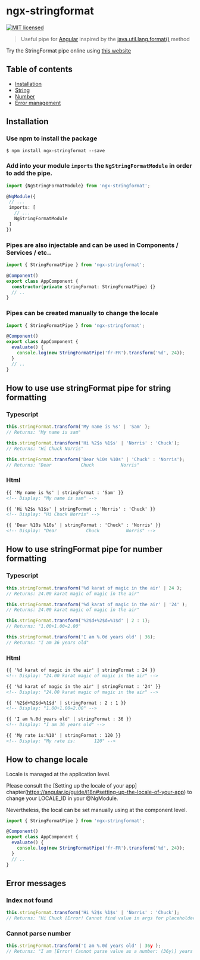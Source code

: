 ﻿# ngx-stringformat  
[![MIT licensed](https://img.shields.io/badge/license-MIT-blue.svg?style=flat-square)](./LICENSE.md)

> Useful pipe for [Angular](https://angular.io/) inspired by the [java.util.lang.format()](https://docs.oracle.com/javase/7/docs/api/java/lang/String.html#format(java.lang.String,%20java.lang.Object...)) method

Try the StringFormat pipe online using [this website](https://string.surge.sh)

## Table of contents

 - [Installation](#installation)
 - [String](#use-stringformat-for-string-formatting)
 - [Number](#use-stringformat-pipe-for-number-formatting)
 - [Error management](#error-management)

## Installation

### Use npm to install the package

  ```terminal
  $ npm install ngx-stringformat --save 
  ```

### Add into your module `imports` the `NgStringFormatModule` in order to add the pipe.

  ```typescript
  import {NgStringFormatModule} from 'ngx-stringformat';
  
  @NgModule({
   // ...
   imports: [
     // ...
     NgStringFormatModule
   ]
  })
  ```

### Pipes are also injectable and can be used in Components / Services / etc..

  ```typescript  
  import { StringFormatPipe } from 'ngx-stringformat';

  @Component()
  export class AppComponent {
    constructor(private stringFormat: StringFormatPipe) {}
    // ..
  }
  ```
  
### Pipes can be created manually to change the locale

  ```typescript  
  import { StringFormatPipe } from 'ngx-stringformat';

  @Component()
  export class AppComponent {
    evaluate() {
      console.log(new StringFormatPipe('fr-FR').transform('%d', 24));
    }
    // ..
  }
  ```

## How to use use stringFormat pipe for string formatting

### Typescript

  ```typescript  
  this.stringFormat.transform('My name is %s' | 'Sam' );
  // Returns: "My name is sam"
  
  this.stringFormat.transform('Hi %2$s %1$s' | 'Norris' : 'Chuck');
  // Returns: "Hi Chuck Norris"
  
  this.stringFormat.transform('Dear %10s %10s' | 'Chuck' : 'Norris');
  // Returns: "Dear           Chuck          Norris"
  ```

### Html

  ```html  
  {{ 'My name is %s' | stringFormat : 'Sam' }}
  <!-- Display: "My name is sam" -->

  {{ 'Hi %2$s %1$s' | stringFormat : 'Norris' : 'Chuck' }}
  <!-- Display: "Hi Chuck Norris" -->

  {{ 'Dear %10s %10s' | stringFormat : 'Chuck' : 'Norris' }}
  <!-- Display: "Dear           Chuck          Norris" -->
  ```

## How to use stringFormat pipe for number formatting

### Typescript

  ```typescript  
  this.stringFormat.transform('%d karat of magic in the air' | 24 );
  // Returns: 24.00 karat magic of magic in the air"
  
  this.stringFormat.transform('%d karat of magic in the air' | '24' );
  // Returns: 24.00 karat magic of magic in the air"
  
  this.stringFormat.transform('%2$d+%2$d=%1$d' | 2 : 1);
  // Returns: "1.00+1.00=2.00"
  
  this.stringFormat.transform('I am %.0d years old' | 36);
  // Returns: "I am 36 years old"
  ```

### Html

  ```html  
  {{ '%d karat of magic in the air' | stringFormat : 24 }}
  <!-- Display: "24.00 karat magic of magic in the air" -->

  {{ '%d karat of magic in the air' | stringFormat : '24' }}
  <!-- Display: "24.00 karat magic of magic in the air" -->

  {{ '%2$d+%2$d=%1$d' | stringFormat : 2 : 1 }}
  <!-- Display: "1.00+1.00=2.00" -->

  {{ 'I am %.0d years old' | stringFormat : 36 }}
  <!-- Display: "I am 36 years old" -->

  {{ 'My rate is:%10' | stringFormat : 120 }}
  <!-- Display: "My rate is:       120" -->
  ```

## How to change locale

Locale is managed at the application level.

Please consult the [Setting up the locale of your app] chapter(https://angular.io/guide/i18n#setting-up-the-locale-of-your-app) to change your LOCALE_ID in your @NgModule.

Nevertheless, the local can be set manually using at the component level.
  
  ```typescript  
  import { StringFormatPipe } from 'ngx-stringformat';

  @Component()
  export class AppComponent {
    evaluate() {
      console.log(new StringFormatPipe('fr-FR').transform('%d', 24));
    }
    // ..
  }
  ```
  
## Error messages
  
### Index not found
  
  ```typescript  
  this.stringFormat.transform('Hi %2$s %1$s' | 'Norris' : 'Chuck');
  // Returns: "Hi Chuck [Error! Cannot find value in args for placeholder n°2]"
  ```

### Cannot parse number

  ```typescript  
  this.stringFormat.transform('I am %.0d years old' | 36y );
  // Returns: "I am [Error! Cannot parse value as a number: (36y)] years old"
  ```
